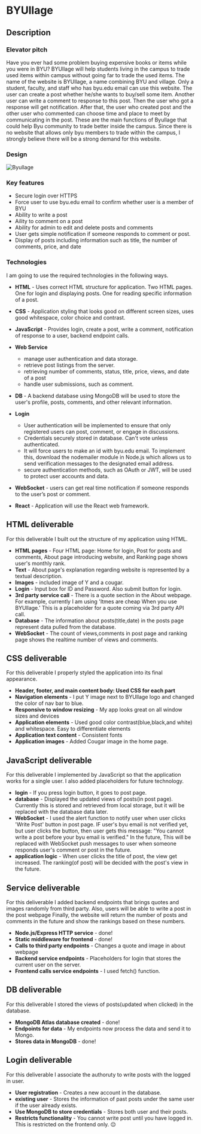 # BYUllage

## Description

### Elevator pitch

Have you ever had some problem buying expensive books or items while you were in BYU? 
BYUllage will help students living in the campus to trade used items within campus without going far to trade the used items. The name of the website is BYUllage, a name combining BYU and village. Only a student, faculty, and staff who has byu.edu email can use this website. The user can create a post whether he/she wants to buy/sell some item. Another user can write a comment to response to this post. Then the user who got a response will get notification. After that, the user who created post and the other user who commented can choose time and place to meet by communicating in the post. These are the main functions of Byullage that could help Byu community to trade better inside the campus. Since there is no website that allows only byu members to trade within the campus, I strongly believe there will be a strong demand for this website. 

### Design
![Byullage](https://github.com/Korea19800/startup/assets/52956141/f5a29ce5-994a-4d60-8d56-5f1f8de8d39e)

### Key features

- Secure login over HTTPS
- Force user to use byu.edu email to confirm whether user is a member of BYU
- Ability to write a post
- Aility to comment on a post
- Ability for admin to edit and delete posts and comments
- User gets simple notification if someone responds to comment or post.
- Display of posts including information such as title, the number of comments, price, and date

### Technologies

I am going to use the required technologies in the following ways.

- **HTML** - Uses correct HTML structure for application. Two HTML pages.
  One for login and displaying posts. One for reading specific information of a post. 
- **CSS** - Application styling that looks good on different screen sizes, uses good whitespace, color choice and contrast.
- **JavaScript** - Provides login, create a post, write a comment, notification of response to a user, backend endpoint calls.
- **Web Service**
  - manage user authentication and data storage.
  - retrieve post listings from the server.
  - retrieving number of comments, status, title, price, views, and date of a post
  - handle user submissions, such as comment.
  
- **DB** - A backend database using MongoDB will be used to store the user's profile, posts, comments, and other relevant information.

- **Login**
  - User authentication will be implemented to ensure that only registered users can post, comment, or engage in discussions.
  - Credentials securely stored in database. Can't vote unless authenticated.
  - It will force users to make an id with byu.edu email. To implement this, download the nodemailer module in Node.js which allows us to send verification messages to the designated email address.
  - secure authentication methods, such as OAuth or JWT, will be used to protect user accounts and data.

- **WebSocket** - users can get real time notification if someone responds to the user’s post or comment.
- **React** - Application will use the React web framework.

## HTML deliverable

For this deliverable I built out the structure of my application using HTML.

- **HTML pages** - Four HTML page: Home for login, Post for posts and comments, About page introducing website, and Ranking page shows user's monthly rank.
- **Text** - About page's explanation regarding website is represented by a textual description.
- **Images** - included image of Y and a cougar. 
- **Login** - Input box for ID and Password. Also submit button for login.
- **3rd party service call** - There is a quote section in the About webpage. For example, currently I am using 'Itmes are cheap When you use BYUllage.' This is a placeholder for
  a quote coming via 3rd party API call. 
- **Database** - The information about posts(title,date) in the posts page represent data pulled from the database.
- **WebSocket** - The count of views,comments in post page and ranking page shows the realtime number of views and comments.

## CSS deliverable

For this deliverable I properly styled the application into its final appearance.

- **Header, footer, and main content body: Used CSS for each part**
- **Navigation elements** - I put Y image next to BYUllage logo and changed the color of nav bar to blue.
- **Responsive to window resizing** - My app looks great on all window sizes and devices
- **Application elements** - Used good color contrast(blue,black,and white) and whitespace. Easy to differentiate elements
- **Application text content** - Consistent fonts
- **Application images** - Added Cougar image in the home page.

## JavaScript deliverable

For this deliverable I implemented by JavaScript so that the application works for a single user. I also added placeholders for future technology.

- **login** - If you press login button, it goes to post page.
- **database** - Displayed the updated views of posts(in post page). Currently this is stored and retrieved from local storage, but it will be replaced with the database data later.
- **WebSocket** - I used the alert function to notify user when user clicks 'Write Post' button in post page. IF user's byu email is not verified yet, but user clicks the button, then user gets this message: "You cannot write a post before your byu email is verified."
In the future, This will be replaced with WebSocket push messages to user when someone responds user's comment or post in the future.
- **application logic** - When user clicks the title of post, the view get increased. The ranking(of post) will be decided with the post's view in the future.

## Service deliverable

For this deliverable I added backend endpoints that brings quotes and images randomly from third party. Also, users will be able to write a post in the post webpage
Finally, the website will return the number of posts and comments in the future and show the rankings based on these numbers.

- **Node.js/Express HTTP service** - done! 
- **Static middleware for frontend** - done!
- **Calls to third party endpoints** - Changes a quote and image in about webpage
- **Backend service endpoints** - Placeholders for login that stores the current user on the server.
- **Frontend calls service endpoints** - I used fetch() function.

## DB deliverable

For this deliverable I stored the views of posts(updated when clicked) in the database.

- **MongoDB Atlas database created** - done!
- **Endpoints for data** - My endpoints now process the data and send it to Mongo.
- **Stores data in MongoDB** - done!

## Login deliverable

For this deliverable I associate the authoruty to write posts with the logged in user.

- **User registration** - Creates a new account in the database.
- **existing user** - Stores the information of past posts under the same user if the user already exists.
- **Use MongoDB to store credentials** - Stores both user and their posts.
- **Restricts functionality** - You cannot write post until you have logged in. This is restricted on the frontend only. 😔







